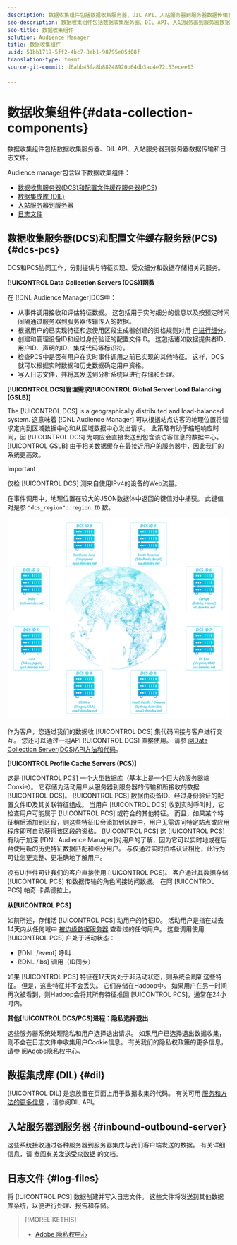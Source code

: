 ```yaml
---
description: 数据收集组件包括数据收集服务器、DIL API、入站服务器到服务器数据传输和日志文件。
seo-description: 数据收集组件包括数据收集服务器、DIL API、入站服务器到服务器数据传输和日志文件。
seo-title: 数据收集组件
solution: Audience Manager
title: 数据收集组件
uuid: 51bb1719-5ff2-4bc7-8eb1-98795e05d08f
translation-type: tm+mt
source-git-commit: d6abb45fa8b88248920b64db3ac4e72c53ecee13

---
```



# 数据收集组件{#data-collection-components}

数据收集组件包括数据收集服务器、DIL API、入站服务器到服务器数据传输和日志文件。

<!-- 

c_compcollect.xml

 -->

Audience manager包含以下数据收集组件：

* [数据收集服务器(DCS)和配置文件缓存服务器(PCS)](../../reference/system-components/components-data-collection.md#dcs-pcs)
* [数据集成库 (DIL)](../../reference/system-components/components-data-collection.md#dil)
* [入站服务器到服务器](../../reference/system-components/components-data-collection.md#inbound-outbound-server)
* [日志文件](../../reference/system-components/components-data-collection.md#log-files)

## 数据收集服务器(DCS)和配置文件缓存服务器(PCS) {#dcs-pcs}

DCS和PCS协同工作，分别提供与特征实现、受众细分和数据存储相关的服务。

**[!UICONTROL Data Collection Servers (DCS)]函数**

在 [!DNL Audience Manager]DCS中：

* 从事件调用接收和评估特征数据。 这包括用于实时细分的信息以及按预定时间间隔通过服务器到服务器传输传入的数据。
* 根据用户的已实现特征和您使用区段生成器创建的资格规则对用 [户进行细分](../../features/segments/segment-builder.md)。
* 创建和管理设备ID和经过身份验证的配置文件ID。 这包括诸如数据提供者ID、用户ID、声明的ID、集成代码等标识符。
* 检查PCS中是否有用户在实时事件调用之前已实现的其他特征。 这样，DCS就可以根据实时数据和历史数据确定用户资格。
* 写入日志文件，并将其发送到分析系统以进行存储和处理。

**[!UICONTROL DCS]管理需求[!UICONTROL Global Server Load Balancing (GSLB)]**

The [!UICONTROL DCS] is a geographically distributed and load-balanced system. 这意味着 [!DNL Audience Manager] 可以根据站点访客的地理位置将请求定向到区域数据中心和从区域数据中心发出请求。 此策略有助于缩短响应时间，因 [!UICONTROL DCS] 为响应会直接发送到包含该访客信息的数据中心。 [!UICONTROL GSLB] 由于相关数据缓存在最接近用户的服务器中，因此我们的系统更高效。

>[!IMPORTANT]
>
>仅检 [!UICONTROL DCS] 测来自使用IPv4的设备的Web流量。

在事件调用中，地理位置在较大的JSON数据体中返回的键值对中捕获。 此键值对是参 `"dcs_region": region ID` 数。

![](assets/dcs-map.png)

作为客户，您通过我们的数据收 [!UICONTROL DCS] 集代码间接与客户进行交互。 您还可以通过一组API [!UICONTROL DCS] 直接使用。 请参 [阅Data Collection Server(DCS)API方法和代码](../../api/dcs-intro/dcs-event-calls/dcs-event-calls.md)。

**[!UICONTROL Profile Cache Servers (PCS)]**

这是 [!UICONTROL PCS] 一个大型数据库（基本上是一个巨大的服务器端Cookie）。 它存储为活动用户从服务器到服务器的传输和所接收的数据 [!UICONTROL DCS]。 [!UICONTROL PCS] 数据由设备ID、经过身份验证的配置文件ID及其关联特征组成。 当用户 [!UICONTROL DCS] 收到实时呼叫时，它检查用户可能属于 [!UICONTROL PCS] 或符合的其他特征。 而且，如果某个特征稍后添加到区段，则这些特征ID会添加到区段中，用户无需访问特定站点或应用程序即可自动获得该区段的资格。 [!UICONTROL PCS] 这 [!UICONTROL PCS] 有助于加深 [!DNL Audience Manager]对用户的了解，因为它可以实时地或在后台使用新的历史特征数据匹配和细分用户。 与仅通过实时资格认证相比，此行为可让您更完整、更准确地了解用户。

没有UI控件可让我们的客户直接使用 [!UICONTROL PCS]。 客户通过其数据存储 [!UICONTROL PCS] 和数据传输的角色间接访问数据。 在阿 [!UICONTROL PCS] 帕奇·卡桑德拉上。

**从[!UICONTROL PCS]**

如前所述，存储活 [!UICONTROL PCS] 动用户的特征ID。 活动用户是指在过去14天内从任何域中 [被边缘数据服务器](../../reference/system-components/components-edge.md) 查看过的任何用户。 这些调用使用 [!UICONTROL PCS] 户处于活动状态：

* [!DNL /event] 呼叫
* [!DNL /ibs] 调用（ID同步）

<!-- 

Removed /dpm calls from the bulleted list. /dpm calls have been deprecated.

 -->

如果 [!UICONTROL PCS] 特征在17天内处于非活动状态，则系统会刷新这些特征。 但是，这些特征并不会丢失。 它们存储在Hadoop中。 如果用户在另一时间再次被看到，则Hadoop会将其所有特征推回 [!UICONTROL PCS]，通常在24小时内。

**其他[!UICONTROL DCS/PCS]进程：隐私选择退出**

这些服务器系统处理隐私和用户选择退出请求。 如果用户已选择退出数据收集，则不会在日志文件中收集用户Cookie信息。 有关我们的隐私权政策的更多信息，请参 [阅Adobe隐私权中心](https://www.adobe.com/privacy/advertising-services.html)。

## 数据集成库 (DIL) {#dil}

[!UICONTROL DIL] 是您放置在页面上用于数据收集的代码。 有关可用 [服务和方法的更多信息](../../dil/dil-overview.md) ，请参阅DIL API。

## 入站服务器到服务器 {#inbound-outbound-server}

这些系统接收通过各种服务器到服务器集成与我们客户端发送的数据。 有关详细信息，请 [参阅有关发送受众数据](/help/using/integration/sending-audience-data/real-time-data-integration/real-time-tech-specs.md) 的文档。

## 日志文件 {#log-files}

将 [!UICONTROL PCS] 数据创建并写入日志文件。 这些文件将发送到其他数据库系统，以便进行处理、报告和存储。

>[!MORELIKETHIS]
>
>* [Adobe 隐私权中心](https://www.adobe.com/privacy.html)

